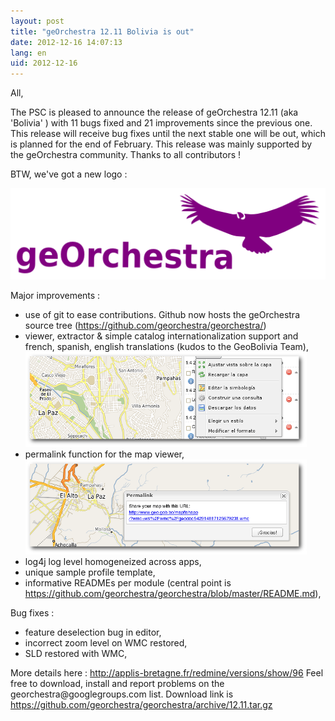 ```yaml
---
layout: post
title: "geOrchestra 12.11 Bolivia is out"
date: 2012-12-16 14:07:13
lang: en
uid: 2012-12-16
---
```


<p>All,</p>
<p>The PSC is pleased to announce the release of geOrchestra 12.11 (aka
'Bolivia' ) with 11 bugs fixed and 21 improvements since the previous one. This
release will receive bug fixes until the next stable one will be out, which is
planned for the end of February. This release was mainly supported by the
geOrchestra community. Thanks to all contributors !</p>

<!--more-->

<p>BTW, we've got a new logo :</p>
<p><img src="/public/logos/georchestra_logo.png" alt="georchestra" /></p>
<p>Major improvements :</p>
<ul>
<li>use of git to ease contributions. Github now hosts the geOrchestra source
tree (<a href="https://github.com/georchestra/georchestra/" hreflang="en">https://github.com/georchestra/georchestra/</a>)</li>
<li>viewer, extractor &amp; simple catalog internationalization support and
french, spanish, english translations (kudos to the GeoBolivia Team), <img src="/public/screenshots/12.11/georchestra-bolivia-i18n.png" alt="12.11 i18n" title="12.11 i18n, déc. 2012" /></li>
<li>permalink function for the map viewer, <img src="/public/screenshots/12.11/georchestra-bolivia-permalink.png" alt="12.11 permalink" title="12.11 permalink, déc. 2012" /></li>
<li>log4j log level homogeneized across apps,</li>
<li>unique sample profile template,</li>
<li>informative READMEs per module (central point is <a href="https://github.com/georchestra/georchestra/blob/master/README.md" hreflang="en">https://github.com/georchestra/georchestra/blob/master/README.md</a>),</li>
</ul>
<p>Bug fixes :</p>
<ul>
<li>feature deselection bug in editor,</li>
<li>incorrect zoom level on WMC restored,</li>
<li>SLD restored with WMC,</li>
</ul>
<p>More details here : <a href="http://applis-bretagne.fr/redmine/versions/show/96" hreflang="en">http://applis-bretagne.fr/redmine/versions/show/96</a> Feel free to
download, install and report problems on the georchestra@googlegroups.com list.
Download link is <a href="https://github.com/georchestra/georchestra/archive/12.11.tar.gz" hreflang="en">https://github.com/georchestra/georchestra/archive/12.11.tar.gz</a></p>
